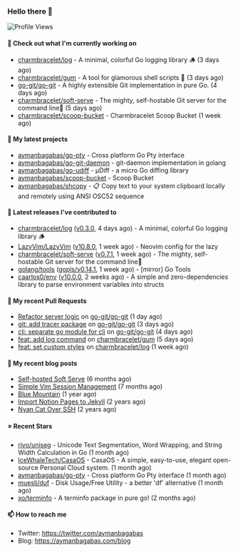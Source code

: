 ### Hello there 👋

![Profile Views](https://komarev.com/ghpvc/?username=aymanbagabas&label=PROFILE+VIEWS)

#### 👷 Check out what I'm currently working on

- [charmbracelet/log](https://github.com/charmbracelet/log) - A minimal, colorful Go logging library 🪵 (3 days ago)
- [charmbracelet/gum](https://github.com/charmbracelet/gum) - A tool for glamorous shell scripts 🎀 (3 days ago)
- [go-git/go-git](https://github.com/go-git/go-git) - A highly extensible Git implementation in pure Go. (4 days ago)
- [charmbracelet/soft-serve](https://github.com/charmbracelet/soft-serve) - The mighty, self-hostable Git server for the command line🍦 (5 days ago)
- [charmbracelet/scoop-bucket](https://github.com/charmbracelet/scoop-bucket) - Charmbracelet Scoop Bucket (1 week ago)

#### 🌱 My latest projects

- [aymanbagabas/go-pty](https://github.com/aymanbagabas/go-pty) - Cross platform Go Pty interface
- [aymanbagabas/go-git-daemon](https://github.com/aymanbagabas/go-git-daemon) - git-daemon implementation in golang
- [aymanbagabas/go-udiff](https://github.com/aymanbagabas/go-udiff) - µDiff - a micro Go diffing library
- [aymanbagabas/scoop-bucket](https://github.com/aymanbagabas/scoop-bucket) - Scoop Bucket
- [aymanbagabas/shcopy](https://github.com/aymanbagabas/shcopy) - 📋 Copy text to your system clipboard locally and remotely using ANSI OSC52 sequence

#### 🔭 Latest releases I've contributed to

- [charmbracelet/log](https://github.com/charmbracelet/log) ([v0.3.0](https://github.com/charmbracelet/log/releases/tag/v0.3.0), 4 days ago) - A minimal, colorful Go logging library 🪵
- [LazyVim/LazyVim](https://github.com/LazyVim/LazyVim) ([v10.8.0](https://github.com/LazyVim/LazyVim/releases/tag/v10.8.0), 1 week ago) - Neovim config for the lazy
- [charmbracelet/soft-serve](https://github.com/charmbracelet/soft-serve) ([v0.7.1](https://github.com/charmbracelet/soft-serve/releases/tag/v0.7.1), 1 week ago) - The mighty, self-hostable Git server for the command line🍦
- [golang/tools](https://github.com/golang/tools) ([gopls/v0.14.1](https://github.com/golang/tools/releases/tag/gopls/v0.14.1), 1 week ago) - [mirror] Go Tools
- [caarlos0/env](https://github.com/caarlos0/env) ([v10.0.0](https://github.com/caarlos0/env/releases/tag/v10.0.0), 2 weeks ago) - A simple and zero-dependencies library to parse environment variables into structs

#### 🔨 My recent Pull Requests

- [Refactor server logic](https://github.com/go-git/go-git/pull/921) on [go-git/go-git](https://github.com/go-git/go-git) (1 day ago)
- [git: add tracer package](https://github.com/go-git/go-git/pull/916) on [go-git/go-git](https://github.com/go-git/go-git) (3 days ago)
- [cli: separate go module for cli](https://github.com/go-git/go-git/pull/914) on [go-git/go-git](https://github.com/go-git/go-git) (4 days ago)
- [feat: add log command](https://github.com/charmbracelet/gum/pull/449) on [charmbracelet/gum](https://github.com/charmbracelet/gum) (5 days ago)
- [feat: set custom styles](https://github.com/charmbracelet/log/pull/84) on [charmbracelet/log](https://github.com/charmbracelet/log) (1 week ago)

#### 📜 My recent blog posts

- [Self-hosted Soft Serve](https://aymanbagabas.com/blog/2023/04/28/self-hosted-soft-serve.html) (6 months ago)
- [Simple Vim Session Management](https://aymanbagabas.com/blog/2023/04/13/simple-vim-session-management.html) (7 months ago)
- [Blue Mountain](https://aymanbagabas.com/blog/2022/06/02/blue-mountain.html) (1 year ago)
- [Import Notion Pages to Jekyll](https://aymanbagabas.com/blog/2022/03/29/import-notion-pages-to-jekyll.html) (2 years ago)
- [Nyan Cat Over SSH](https://aymanbagabas.com/blog/2022/03/25/nyan-cat-over-ssh.html) (2 years ago)

#### ⭐ Recent Stars

- [rivo/uniseg](https://github.com/rivo/uniseg) - Unicode Text Segmentation, Word Wrapping, and String Width Calculation in Go (1 month ago)
- [IceWhaleTech/CasaOS](https://github.com/IceWhaleTech/CasaOS) - CasaOS - A simple, easy-to-use, elegant open-source Personal Cloud system. (1 month ago)
- [aymanbagabas/go-pty](https://github.com/aymanbagabas/go-pty) - Cross platform Go Pty interface (1 month ago)
- [muesli/duf](https://github.com/muesli/duf) - Disk Usage/Free Utility - a better &#39;df&#39; alternative (1 month ago)
- [xo/terminfo](https://github.com/xo/terminfo) - A terminfo package in pure go! (2 months ago)

#### 📫 How to reach me

- Twitter: https://twitter.com/aymanbagabas
- Blog: https://aymanbagabas.com/blog

